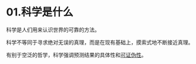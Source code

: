 # 01.科学是什么

科学是人们用来认识世界的可靠的方法。

科学不等同于寻求绝对无误的真理，而是在现有基础上，摸索式地不断接近真理。

有别于空泛的哲学，科学强调预测结果的具体性和[可证伪性](https://zh.wikipedia.org/wiki/%E5%8F%AF%E8%AF%81%E4%BC%AA%E6%80%A7)。

